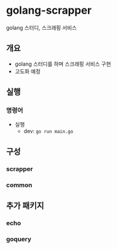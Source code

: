 # golang-scrapper
golang 스터디, 스크래핑 서비스
## 개요
* golang 스터디를 하며 스크래핑 서비스 구현
* 고도화 예정
## 실행
### 명령어
* 실행 
  * dev: ```go run main.go```
## 구성
### scrapper
### common
## 추가 패키지
### echo
### goquery